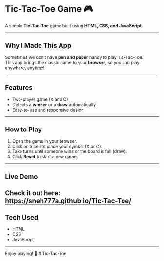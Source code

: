 # Tic-Tac-Toe Game 🎮

A simple **Tic-Tac-Toe** game built using **HTML, CSS, and JavaScript**.  

---

## Why I Made This App
Sometimes we don’t have **pen and paper** handy to play Tic-Tac-Toe.  
This app brings the classic game to your **browser**, so you can play anywhere, anytime!  

---

## Features
- Two-player game (X and O)  
- Detects a **winner** or a **draw** automatically  
- Easy-to-use and responsive design  
---

## How to Play
1. Open the game in your browser.  
2. Click on a cell to place your symbol (X or O).  
3. Take turns until someone wins or the board is full (draw).  
4. Click **Reset** to start a new game.  

---

## Live Demo
Check it out here:  https://sneh777a.github.io/Tic-Tac-Toe/
---

## Tech Used
- HTML  
- CSS  
- JavaScript  

---

Enjoy playing! 🎉
﻿# Tic-Tac-Toe



